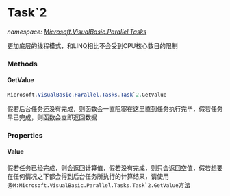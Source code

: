 ﻿# Task`2
_namespace: [Microsoft.VisualBasic.Parallel.Tasks](./index.md)_

更加底层的线程模式，和LINQ相比不会受到CPU核心数目的限制



### Methods

#### GetValue
```csharp
Microsoft.VisualBasic.Parallel.Tasks.Task`2.GetValue
```
假若后台任务还没有完成，则函数会一直阻塞在这里直到任务执行完毕，假若任务早已完成，则函数会立即返回数据


### Properties

#### Value
假若任务已经完成，则会返回计算值，假若没有完成，则只会返回空值，假若想要在任何情况之下都会得到后台任务所执行的计算结果，请使用@``M:Microsoft.VisualBasic.Parallel.Tasks.Task`2.GetValue``方法
